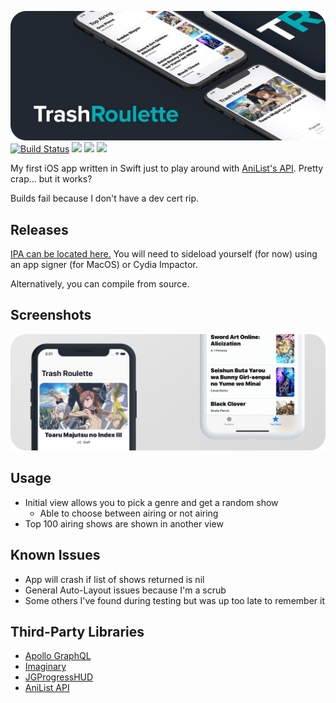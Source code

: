 [![banner](assets/banner.png)](#) [![Build Status](https://app.bitrise.io/app/809c2db503fc777b/status.svg?token=aPC-LCQx2A_cskwgDFh0fg)](https://app.bitrise.io/app/809c2db503fc777b) ![](https://img.shields.io/github/issues/buitim/TrashRoulette.svg) ![](https://img.shields.io/github/license/buitim/TrashRoulette.svg) ![](https://img.shields.io/twitter/url/https/github.com/buitim/TrashRoulette.svg?style=social)

My first iOS app written in Swift just to play around with [AniList's API](https://github.com/AniList/ApiV2-GraphQL-Docs). Pretty crap... but it works?

Builds fail because I don't have a dev cert rip.

## Releases

[IPA can be located here.](https://github.com/buitim/TrashRoulette/releases) You will need to sideload yourself (for now) using an app signer (for MacOS) or Cydia Impactor.

Alternatively, you can compile from source.

## Screenshots

[![preview](assets/screenshots/preview.png)](#)

## Usage

-   Initial view allows you to pick a genre and get a random show
    -   Able to choose between airing or not airing
-   Top 100 airing shows are shown in another view

## Known Issues

-   App will crash if list of shows returned is nil
-   General Auto-Layout issues because I'm a scrub
-   Some others I've found during testing but was up too late to remember it

## Third-Party Libraries

-   [Apollo GraphQL](https://www.apollographql.com/)
-   [Imaginary](https://github.com/hyperoslo/Imaginary)
-   [JGProgressHUD](https://github.com/JonasGessner/JGProgressHUD)
-   [AniList API](https://github.com/AniList/ApiV2-GraphQL-Docs)
